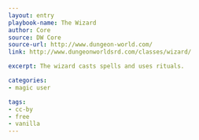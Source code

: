```yaml
---
layout: entry
playbook-name: The Wizard
author: Core
source: DW Core
source-url: http://www.dungeon-world.com/
link: http://www.dungeonworldsrd.com/classes/wizard/

excerpt: The wizard casts spells and uses rituals.

categories:
- magic user

tags:
- cc-by
- free
- vanilla
---
```

